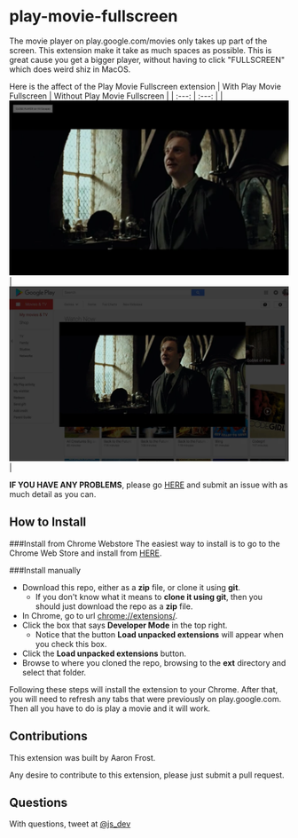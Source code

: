 # play-movie-fullscreen
The movie player on play.google.com/movies only takes up part of the screen. 
This extension make it take as much spaces as possible. This is great cause 
you get a bigger player, without having to click "FULLSCREEN" which does weird 
shiz in MacOS. 

Here is the affect of the Play Movie Fullscreen extension
| With Play Movie Fullscreen | Without Play Movie Fullscreen |
| :---: | :---: |
| ![large](https://github.com/aaronfrost/play-movie-fullscreen/blob/master/assets/images/pmf-large.webp?raw=true) | ![small](https://github.com/aaronfrost/play-movie-fullscreen/blob/master/assets/images/pmf-small.webp?raw=true) |

**IF YOU HAVE ANY PROBLEMS**, please go [HERE](https://github.com/aaronfrost/play-movie-fullscreen/issues) 
and submit an issue with as much detail as you can. 


## How to Install

###Install from Chrome Webstore
The easiest way to install is to go to the Chrome Web Store and install from [HERE](https://chrome.google.com/webstore/detail/play-movies-fullscreen/nienaghdopiidkcmeoadejnnjangghnm). 

###Install manually
- Download this repo, either as a **zip** file, or clone it using **git**. 
    - If you don't know what it means to __clone it using git__, then you should just download the repo as a **zip** file.  
- In Chrome, go to url [chrome://extensions/](chrome://extensions/).
- Click the box that says **Developer Mode** in the top right.
    - Notice that the button **Load unpacked extensions** will appear when you check this box. 
- Click the **Load unpacked extensions** button.
- Browse to where you cloned the repo, browsing to the **ext** directory and select that folder. 

Following these steps will install the extension to your Chrome. After that, you will need to refresh any tabs that were previously on play.google.com. Then all you have to do is play a movie and it will work.
 
## Contributions

This extension was built by Aaron Frost. 

Any desire to contribute to this extension, please just submit a pull request. 

## Questions

With questions, tweet at [@js_dev](https://twitter.com/js_dev)